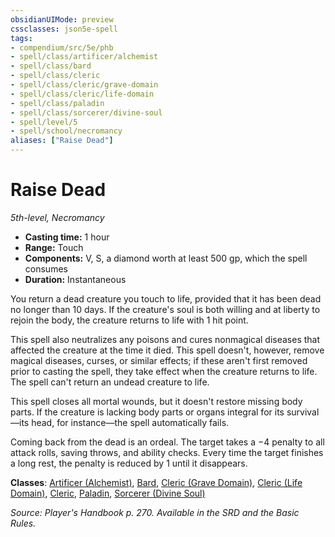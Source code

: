 ```yaml
---
obsidianUIMode: preview
cssclasses: json5e-spell
tags:
- compendium/src/5e/phb
- spell/class/artificer/alchemist
- spell/class/bard
- spell/class/cleric
- spell/class/cleric/grave-domain
- spell/class/cleric/life-domain
- spell/class/paladin
- spell/class/sorcerer/divine-soul
- spell/level/5
- spell/school/necromancy
aliases: ["Raise Dead"]
---
```

# Raise Dead
*5th-level, Necromancy*  

- **Casting time:** 1 hour
- **Range:** Touch
- **Components:** V, S, a diamond worth at least 500 gp, which the spell consumes
- **Duration:** Instantaneous

You return a dead creature you touch to life, provided that it has been dead no longer than 10 days. If the creature's soul is both willing and at liberty to rejoin the body, the creature returns to life with 1 hit point.

This spell also neutralizes any poisons and cures nonmagical diseases that affected the creature at the time it died. This spell doesn't, however, remove magical diseases, curses, or similar effects; if these aren't first removed prior to casting the spell, they take effect when the creature returns to life. The spell can't return an undead creature to life.

This spell closes all mortal wounds, but it doesn't restore missing body parts. If the creature is lacking body parts or organs integral for its survival—its head, for instance—the spell automatically fails.

Coming back from the dead is an ordeal. The target takes a −4 penalty to all attack rolls, saving throws, and ability checks. Every time the target finishes a long rest, the penalty is reduced by 1 until it disappears.

**Classes**: [Artificer (Alchemist)](/compendium/classes/artificer-alchemist-tce.md), [Bard](/compendium/classes/bard.md), [Cleric (Grave Domain)](/compendium/classes/cleric-grave-domain-xge.md), [Cleric (Life Domain)](/compendium/classes/cleric-life-domain.md), [Cleric](/compendium/classes/cleric.md), [Paladin](/compendium/classes/paladin.md), [Sorcerer (Divine Soul)](/compendium/classes/sorcerer-divine-soul-xge.md)

*Source: Player's Handbook p. 270. Available in the SRD and the Basic Rules.*